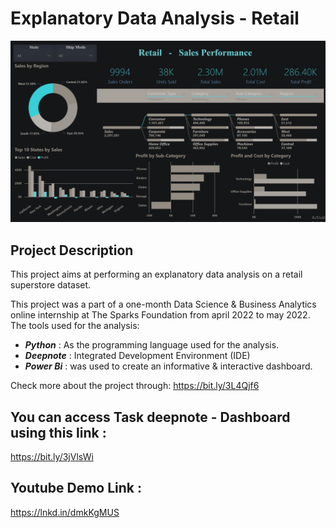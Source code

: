 # Explanatory Data Analysis - Retail
<img src = 'dashboard black.JPG'>

## Project Description
This project aims at performing an explanatory data analysis on a retail superstore dataset. 

This project was a part of a one-month Data Science & Business Analytics online internship at The Sparks Foundation from april 2022 to may 2022. The tools used for the analysis:

- _**Python**_ : As the programming language used for the analysis.
- _**Deepnote**_ : Integrated Development Environment (IDE)
- _**Power Bi**_ : was used to create an informative & interactive dashboard.

Check more about the project through: https://bit.ly/3L4Qjf6

## You can access Task deepnote - Dashboard using this link :
https://bit.ly/3jVlsWi
## Youtube Demo Link :
https://lnkd.in/dmkKgMUS
